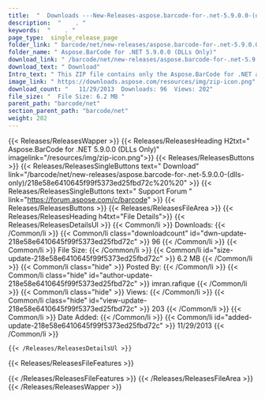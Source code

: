 ```yaml
---
title:  "  Downloads ---New-Releases-aspose.barcode-for-.net-5.9.0.0-(dlls-only) . " 
description:  "    . " 
keywords:  "    . " 
page_type:  single_release_page
folder_link: " barcode/net/new-releases/aspose.barcode-for-.net-5.9.0.0-(dlls-only)/"
folder_name: " Aspose.BarCode for .NET 5.9.0.0 (DLLs Only)"
download_link: " /barcode/net/new-releases/aspose.barcode-for-.net-5.9.0.0-(dlls-only)/218e58e6410645f99f5373ed25fbd72c"
download_text: " Download"
Intro_text: " This ZIP file contains only the Aspose.BarCode for .NET assemblies. The assembli..."
image_link: " https://downloads.aspose.com/resources/img/zip-icon.png"
download_count: "   11/29/2013  Downloads: 96  Views: 202"
file_size: "  File Size: 6.2 MB "
parent_path: "barcode/net"
section_parent_path: "barcode/net"
weight: 202 
---
```


{{< Releases/ReleasesWapper >}}
  {{< Releases/ReleasesHeading H2txt=" Aspose.BarCode for .NET 5.9.0.0 (DLLs Only)" imagelink="/resources/img/zip-icon.png">}}
  {{< Releases/ReleasesButtons >}}
    {{< Releases/ReleasesSingleButtons text=" Download" link="/barcode/net/new-releases/aspose.barcode-for-.net-5.9.0.0-(dlls-only)/218e58e6410645f99f5373ed25fbd72c%20%20" >}}
    {{< Releases/ReleasesSingleButtons text=" Support Forum " link="https://forum.aspose.com/c/barcode" >}}
  {{< Releases/ReleasesButtons >}}
  {{< Releases/ReleasesFileArea >}}
    {{< Releases/ReleasesHeading h4txt="File Details">}}
    {{< Releases/ReleasesDetailsUl >}}
            {{< Common/li  >}} Downloads: {{< /Common/li >}} 
      {{< Common/li class="downloadcount" id="dwn-update-218e58e6410645f99f5373ed25fbd72c" >}} 96 {{< /Common/li >}} 
      {{< Common/li  >}} File Size: {{< /Common/li >}} 
      {{< Common/li id="size-update-218e58e6410645f99f5373ed25fbd72c" >}} 6.2 MB {{< /Common/li >}} 
      {{< Common/li  class="hide" >}} Posted By: {{< /Common/li >}} 
      {{< Common/li class="hide" id="author-update-218e58e6410645f99f5373ed25fbd72c" >}} imran.rafique {{< /Common/li >}} 
      {{< Common/li class="hide"  >}} Views: {{< /Common/li >}} 
      {{< Common/li class="hide" id="view-update-218e58e6410645f99f5373ed25fbd72c" >}} 203 {{< /Common/li >}} 
      {{< Common/li  >}} Date Added: {{< /Common/li >}} 
      {{< Common/li id="added-update-218e58e6410645f99f5373ed25fbd72c" >}} 11/29/2013 {{< /Common/li >}} 

    {{< /Releases/ReleasesDetailsUl >}}

  {{< Releases/ReleasesFileFeatures >}}
      
  {{< /Releases/ReleasesFileFeatures >}}
 {{< /Releases/ReleasesFileArea >}}
{{< /Releases/ReleasesWapper >}}


